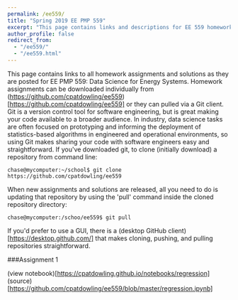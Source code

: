 ```yaml
---
permalink: /ee559/
title: "Spring 2019 EE PMP 559"
excerpt: "This page contains links and descriptions for EE 559 homework assignments"
author_profile: false
redirect_from: 
  - "/ee559/"
  - "/ee559.html"
---
```


This page contains links to all homework assignments and solutions as they are posted for EE PMP 559: Data Science for Energy Systems. Homework assignments can be downloaded individually from (https://github.com/cpatdowling/ee559)[https://github.com/cpatdowling/ee559] or they can pulled via a Git client. Git is a version control tool for software engineering, but is great making your code available to a broader audience. In industry, data science tasks are often focused on prototyping and informing the deployment of statistics-based algorithms in engineered and operational environments, so using Git makes sharing your code with software engineers easy and straightforward. If you've downloaded git, to clone (initially download) a repository from command line:

`chase@mycomputer:~/school$ git clone https://github.com/cpatdowling/ee559`

When new assignments and solutions are released, all you need to do is updating that repository by using the 'pull' command inside the cloned repository directory:

`chase@mycomputer:/schoo/ee559$ git pull`

If you'd prefer to use a GUI, there is a (desktop GitHub client)[https://desktop.github.com/] that makes cloning, pushing, and pulling repositories straightforward.

###Assignment 1


(view notebook)[https://cpatdowling.github.io/notebooks/regression] (source)[https://github.com/cpatdowling/ee559/blob/master/regression.ipynb]
